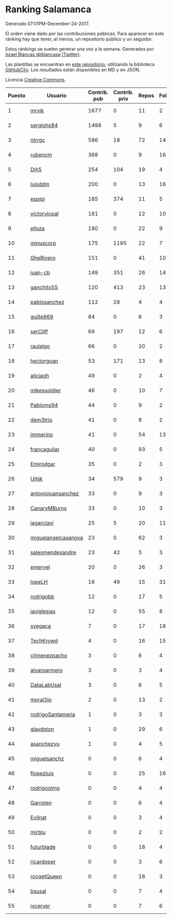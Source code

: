 # Ranking Salamanca

Generado 07:01PM-December-24-2017.

El orden viene dado por las contribuciones públicas. Para aparecer en este ránking hay que tener, al menos, un repositorio público y un seguidor.

Estos ránkings se suelen generar una vez a la semana. Generados por [Israel Blancas @iblancasa](https://github.com/iblancasa/) [(Twitter)](https://twitter.com/iblancasa).

Las plantillas se encuentran en [este repositorio](https://github.com/iblancasa/GH-Spanish-Ranking), utilizando la biblioteca [GitHubCity](https://github.com/iblancasa/GitHubCity). Los resultados están disponibles en MD y en JSON.

Licencia [Creative Commons](https://creativecommons.org/licenses/by/4.0/).

| Puesto   |  Usuario  | Contrib. pub | Contrib. priv |Repos| Followers | Desde |  Avatar  |
|----------|-----------|--------------|---------------|-----|-----------|-------|----------|
|1|[mrvik](https://github.com/mrvik)|1677|0|11|2|2016-04-23|![mrvik](https://avatars0.githubusercontent.com/u/18632536)|
|2|[sergiohs84](https://github.com/sergiohs84)|1498|5|9|6|2015-03-28|![sergiohs84](https://avatars2.githubusercontent.com/u/11694066)|
|3|[ntrrgc](https://github.com/ntrrgc)|586|18|72|14|2011-08-24|![ntrrgc](https://avatars3.githubusercontent.com/u/1002436)|
|4|[rubencm](https://github.com/rubencm)|368|0|9|16|2011-06-29|![rubencm](https://avatars2.githubusercontent.com/u/885208)|
|5|[Dih5](https://github.com/Dih5)|254|104|19|4|2015-04-22|![Dih5](https://avatars2.githubusercontent.com/u/12070738)|
|6|[luisddm](https://github.com/luisddm)|200|0|13|16|2012-12-06|![luisddm](https://avatars1.githubusercontent.com/u/2978951)|
|7|[espipj](https://github.com/espipj)|185|374|11|5|2015-06-12|![espipj](https://avatars0.githubusercontent.com/u/12865914)|
|8|[victorvicpal](https://github.com/victorvicpal)|181|0|12|10|2014-12-02|![victorvicpal](https://avatars0.githubusercontent.com/u/10044742)|
|9|[elloza](https://github.com/elloza)|180|0|22|9|2015-02-24|![elloza](https://avatars2.githubusercontent.com/u/11179372)|
|10|[minuscorp](https://github.com/minuscorp)|175|1195|22|7|2013-03-09|![minuscorp](https://avatars1.githubusercontent.com/u/3819883)|
|11|[GheRivero](https://github.com/GheRivero)|151|0|41|10|2010-04-17|![GheRivero](https://avatars1.githubusercontent.com/u/246245)|
|12|[juan-cb](https://github.com/juan-cb)|149|351|26|14|2012-12-01|![juan-cb](https://avatars3.githubusercontent.com/u/2938045)|
|13|[ganchito55](https://github.com/ganchito55)|120|413|23|13|2013-06-17|![ganchito55](https://avatars2.githubusercontent.com/u/4716972)|
|14|[pablosanchez](https://github.com/pablosanchez)|112|28|4|4|2015-11-08|![pablosanchez](https://avatars1.githubusercontent.com/u/15718615)|
|15|[guille969](https://github.com/guille969)|84|0|6|3|2015-11-14|![guille969](https://avatars2.githubusercontent.com/u/15845488)|
|16|[serCliff](https://github.com/serCliff)|69|197|12|6|2015-07-27|![serCliff](https://avatars0.githubusercontent.com/u/13519478)|
|17|[raulalgo](https://github.com/raulalgo)|66|0|20|2|2014-07-03|![raulalgo](https://avatars2.githubusercontent.com/u/8058228)|
|18|[hectorgoan](https://github.com/hectorgoan)|53|171|13|8|2013-08-12|![hectorgoan](https://avatars0.githubusercontent.com/u/5213294)|
|19|[aliciagh](https://github.com/aliciagh)|49|0|2|4|2012-01-12|![aliciagh](https://avatars2.githubusercontent.com/u/1325629)|
|20|[mikessoldier](https://github.com/mikessoldier)|46|0|10|7|2013-10-23|![mikessoldier](https://avatars3.githubusercontent.com/u/5755381)|
|21|[Pabloms94](https://github.com/Pabloms94)|44|0|9|2|2016-02-11|![Pabloms94](https://avatars1.githubusercontent.com/u/17175704)|
|22|[dem3trio](https://github.com/dem3trio)|41|0|8|2|2011-05-05|![dem3trio](https://avatars0.githubusercontent.com/u/770253)|
|23|[jmmerino](https://github.com/jmmerino)|41|0|54|13|2011-10-26|![jmmerino](https://avatars2.githubusercontent.com/u/1152640)|
|24|[francaguilar](https://github.com/francaguilar)|40|0|93|5|2015-03-19|![francaguilar](https://avatars3.githubusercontent.com/u/11558278)|
|25|[Emirodgar](https://github.com/Emirodgar)|35|0|2|3|2013-04-30|![Emirodgar](https://avatars1.githubusercontent.com/u/4302127)|
|26|[Ujhik](https://github.com/Ujhik)|34|579|9|3|2017-03-07|![Ujhik](https://avatars3.githubusercontent.com/u/26257128)|
|27|[antoniojuansanchez](https://github.com/antoniojuansanchez)|33|0|9|3|2013-10-01|![antoniojuansanchez](https://avatars0.githubusercontent.com/u/5586585)|
|28|[CanaryMBurns](https://github.com/CanaryMBurns)|33|0|10|3|2015-11-07|![CanaryMBurns](https://avatars0.githubusercontent.com/u/15707911)|
|29|[jagarciavi](https://github.com/jagarciavi)|25|5|20|11|2012-05-07|![jagarciavi](https://avatars0.githubusercontent.com/u/1713002)|
|30|[miguelangelcasanova](https://github.com/miguelangelcasanova)|23|0|62|3|2011-04-02|![miguelangelcasanova](https://avatars3.githubusercontent.com/u/705695)|
|31|[salesmendesandre](https://github.com/salesmendesandre)|23|42|5|3|2016-04-03|![salesmendesandre](https://avatars1.githubusercontent.com/u/18242653)|
|32|[emervel](https://github.com/emervel)|20|0|26|3|2014-05-11|![emervel](https://avatars2.githubusercontent.com/u/7548274)|
|33|[lopeLH](https://github.com/lopeLH)|16|49|15|31|2014-04-29|![lopeLH](https://avatars1.githubusercontent.com/u/7440734)|
|34|[rodrigobb](https://github.com/rodrigobb)|12|0|17|5|2012-04-12|![rodrigobb](https://avatars2.githubusercontent.com/u/1637465)|
|35|[javiglesias](https://github.com/javiglesias)|12|0|55|8|2014-10-06|![javiglesias](https://avatars3.githubusercontent.com/u/9042602)|
|36|[svegaca](https://github.com/svegaca)|7|0|17|18|2010-02-03|![svegaca](https://avatars0.githubusercontent.com/u/196002)|
|37|[TechKrowd](https://github.com/TechKrowd)|4|0|16|15|2015-10-10|![TechKrowd](https://avatars2.githubusercontent.com/u/15065592)|
|38|[cjimenezpacho](https://github.com/cjimenezpacho)|3|0|6|4|2012-09-26|![cjimenezpacho](https://avatars3.githubusercontent.com/u/2428271)|
|39|[alvaroarmero](https://github.com/alvaroarmero)|3|0|3|4|2016-01-22|![alvaroarmero](https://avatars1.githubusercontent.com/u/16842883)|
|40|[DataLabUsal](https://github.com/DataLabUsal)|3|0|6|5|2016-05-18|![DataLabUsal](https://avatars0.githubusercontent.com/u/19425138)|
|41|[moral3jo](https://github.com/moral3jo)|2|0|13|2|2010-12-15|![moral3jo](https://avatars1.githubusercontent.com/u/524380)|
|42|[rodrigoSantamaria](https://github.com/rodrigoSantamaria)|1|0|3|3|2012-04-02|![rodrigoSantamaria](https://avatars3.githubusercontent.com/u/1600691)|
|43|[glaydston](https://github.com/glaydston)|1|0|29|6|2012-08-11|![glaydston](https://avatars0.githubusercontent.com/u/2137309)|
|44|[asanchezyu](https://github.com/asanchezyu)|1|0|4|5|2014-05-13|![asanchezyu](https://avatars2.githubusercontent.com/u/7567924)|
|45|[miguelsanchz](https://github.com/miguelsanchz)|0|0|6|4|2012-07-10|![miguelsanchz](https://avatars2.githubusercontent.com/u/1951141)|
|46|[flopezluis](https://github.com/flopezluis)|0|0|25|16|2010-11-01|![flopezluis](https://avatars0.githubusercontent.com/u/463135)|
|47|[rodrigoolmo](https://github.com/rodrigoolmo)|0|0|4|4|2011-04-09|![rodrigoolmo](https://avatars2.githubusercontent.com/u/719905)|
|48|[Garroten](https://github.com/Garroten)|0|0|6|4|2008-05-04|![Garroten](https://avatars1.githubusercontent.com/u/9264)|
|49|[Evilnat](https://github.com/Evilnat)|0|0|3|4|2011-01-12|![Evilnat](https://avatars1.githubusercontent.com/u/560108)|
|50|[mirblu](https://github.com/mirblu)|0|0|2|2|2010-02-17|![mirblu](https://avatars0.githubusercontent.com/u/205173)|
|51|[futurblade](https://github.com/futurblade)|0|0|18|4|2012-10-03|![futurblade](https://avatars3.githubusercontent.com/u/2479273)|
|52|[ricardoper](https://github.com/ricardoper)|0|0|3|6|2013-08-04|![ricardoper](https://avatars2.githubusercontent.com/u/5161172)|
|53|[rocqetQueen](https://github.com/rocqetQueen)|0|0|18|3|2013-10-17|![rocqetQueen](https://avatars1.githubusercontent.com/u/5708398)|
|54|[bsusal](https://github.com/bsusal)|0|0|7|4|2014-02-26|![bsusal](https://avatars1.githubusercontent.com/u/6797598)|
|55|[jvcerver](https://github.com/jvcerver)|0|0|7|6|2013-10-22|![jvcerver](https://avatars3.githubusercontent.com/u/5751143)|
